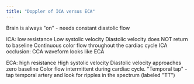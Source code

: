 ```yaml
---
title: "Doppler of ICA versus ECA"
---
```

Brain is always &quot;on&quot; - needs constant diastolic flow

ICA: low resistance
Low systolic velocity
Diastolic velocity does NOT return to baseline
Continuous color flow throughout the cardiac cycle
ICA occlusion: CCA waveform looks like ECA

ECA: high resistance
High systolic velocity
Diastolic velocity approaches zero baseline
Color flow intermittent during cardiac cycle.
&quot;Temporal tap&quot; - tap temporal artery and look for ripples in the spectrum (labeled &quot;TT&quot;)

